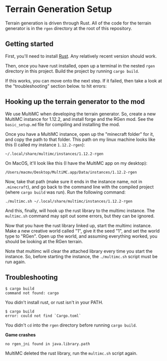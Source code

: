 # Terrain Generation Setup

Terrain generation is driven through Rust. All of the code for the terrain generator is in the
`rgen` directory at the root of this repository.

## Getting started

First, you'll need to install [Rust](https://www.rust-lang.org/tools/install). Any relatively recent
version should work.

Then, once you have rust installed, open up a terminal in the nested `rgen` directory in this
project. Build the project by running `cargo build`.

If this works, you can move onto the next step. If it failed, then take a look at the
"troubleshooting" section below. to hit errors:

## Hooking up the terrain generator to the mod

We use MultiMC when developing the terrain generator. So, create a new MultiMC instance for 1.12.2,
and install forge and the RGen mod. See the `basic_setup.md` file for compiling and installing the
mod.

Once you have a MultiMC instance, open up the "minecraft folder" for it, and copy the path to that 
folder. This path on my linux machine looks like this (I called my instance `1.12.2-rgen`):
```
~/.local/share/multimc/instances/1.12.2-rgen
```

On MacOS, it'll look like this (I have the MultiMC app on my desktop):
```
/Users/macmv/Desktop/MultiMC.app/Data/instances/1.12.2-rgen
```

Now, take that path (make sure it ends in the instance name, not in `.minecraft`), and go back to
the command line with the compiled project (where `cargo build` was run). Run the following command:
```
./multimc.sh ~/.local/share/multimc/instances/1.12.2-rgen
```

And this, finally, will hook up the rust library to the multimc instance. The `multimc.sh` command
may spit out some errors, but they can be ignored.

Now that you have the rust library linked up, start the multimc instance. Make a new creative world
called "1", give it the seed "1", and set the world type to "RGen". Open up the world, and assuming
everything worked, you should be looking at the RGen terrain.

Note that multimc will clear the attached library every time you start the instance. So, before
starting the instance, the `./multimc.sh` script must be run again.

## Troubleshooting

```
$ cargo build
command not found: cargo
```
You didn't install rust, or rust isn't in your PATH.

```
$ cargo build
error: could not find `Cargo.toml`
```
You didn't `cd` into the `rgen` directory before running `cargo build`.

**Game crashes**
```
no rgen_jni found in java.library.path
```
MultiMC deleted the rust library, run the `multimc.sh` script again.
